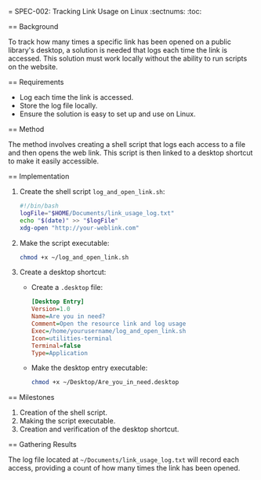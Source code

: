 = SPEC-002: Tracking Link Usage on Linux
:sectnums:
:toc:

== Background

To track how many times a specific link has been opened on a public library's desktop, a solution is needed that logs each time the link is accessed. This solution must work locally without the ability to run scripts on the website.

== Requirements

* Log each time the link is accessed.
* Store the log file locally.
* Ensure the solution is easy to set up and use on Linux.

== Method

The method involves creating a shell script that logs each access to a file and then opens the web link. This script is then linked to a desktop shortcut to make it easily accessible.

== Implementation

1. Create the shell script `log_and_open_link.sh`:

    ```sh
    #!/bin/bash
    logFile="$HOME/Documents/link_usage_log.txt"
    echo "$(date)" >> "$logFile"
    xdg-open "http://your-weblink.com"
    ```

2. Make the script executable:

    ```sh
    chmod +x ~/log_and_open_link.sh
    ```

3. Create a desktop shortcut:
    * Create a `.desktop` file:
        ```ini
        [Desktop Entry]
        Version=1.0
        Name=Are you in need?
        Comment=Open the resource link and log usage
        Exec=/home/yourusername/log_and_open_link.sh
        Icon=utilities-terminal
        Terminal=false
        Type=Application
        ```
    * Make the desktop entry executable:
        ```sh
        chmod +x ~/Desktop/Are_you_in_need.desktop
        ```

== Milestones

1. Creation of the shell script.
2. Making the script executable.
3. Creation and verification of the desktop shortcut.

== Gathering Results

The log file located at `~/Documents/link_usage_log.txt` will record each access, providing a count of how many times the link has been opened.

